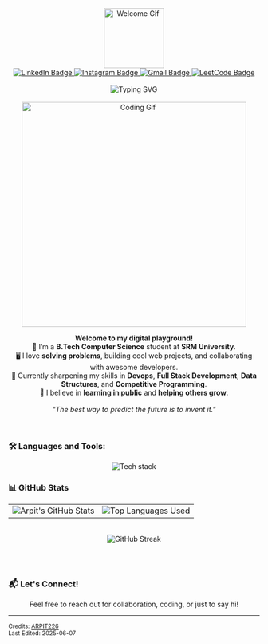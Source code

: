 <div align="center">
  <div id="header">
    <img src="https://media.giphy.com/media/M9gbBd9nbDrOTu1Mqx/giphy.gif" width="120" alt="Welcome Gif">
  </div>
  <div id="badges">
    <a href="https://www.linkedin.com/in/arpitsagar/" target="_blank">
      <img src="https://img.shields.io/badge/LinkedIn-blue?style=for-the-badge&logo=linkedin&logoColor=white" alt="LinkedIn Badge">
    </a>
    <a href="#" target="_blank">
      <img src="https://img.shields.io/badge/Instagram-red?style=for-the-badge&logo=instagram&logoColor=white" alt="Instagram Badge">
    </a>
    <a href="arpit226sagar@gmail.com" target="_blank">
      <img src="https://img.shields.io/badge/Gmail-white?style=for-the-badge&logo=gmail&logoColor=red" alt="Gmail Badge">
    </a>
    <a href="https://leetcode.com/u/fruity_226/" target="_blank">
      <img src="https://img.shields.io/badge/Leetcode-black?style=for-the-badge&logo=leetcode&logoColor=yellow" alt="LeetCode Badge">
    </a>
  </div>
  <br>
  <img src="https://readme-typing-svg.demolab.com?font=Fira+Code&duration=2000&pause=1000&color=2DE7F7&center=true&vCenter=true&width=435&lines=Hi+there+%F0%9F%91%8B%2C+I'm+Arpit+Sagar!;Aspiring+Full+Stack+Developer;Problem+Solver+%7C+Tech+Enthusiast;Open+Source+Lover+%F0%9F%92%BB" alt="Typing SVG" />
  <br><br>
  <img src="https://media.giphy.com/media/L8K62iTDkzGX6/giphy.gif" width="450" alt="Coding Gif">
  <br>
  <p>
    <strong>Welcome to my digital playground!</strong><br>
    🚀 I’m a <b>B.Tech Computer Science</b> student at <b>SRM University</b>.<br>
    🖥️ I love <b>solving problems</b>, building cool web projects, and collaborating with awesome developers.<br>
    🌱 Currently sharpening my skills in <b>Devops</b>, <b>Full Stack Development</b>, <b>Data Structures</b>, and <b>Competitive Programming</b>.<br>
    🤝 I believe in <b>learning in public</b> and <b>helping others grow</b>.<br>
    <br>
    <em>"The best way to predict the future is to invent it."</em>
  </p>
  <br>

  <h3 align="left">🛠️ Languages and Tools:</h3>
  <p align="center">
  <img src="https://skillicons.dev/icons?i=python,cpp,c,js,react,nodejs,express,mongodb,html,css,vscode,linux,aws,awscli,boto3,terraform" alt="Tech stack" />
</p>

  <h3 align="left">📊 GitHub Stats</h3>
  <div align="center">
    <table>
      <tr>
        <td>
          <img src="https://github-readme-stats.vercel.app/api?username=ARPIT226&count_private=true&show_icons=true&theme=tokyonight&hide_border=true" alt="Arpit's GitHub Stats">
        </td>
        <td>
          <img src="https://github-readme-stats.vercel.app/api/top-langs/?username=ARPIT226&layout=compact&show_icons=true&theme=tokyonight&hide_border=true" alt="Top Languages Used">
        </td>
      </tr>
    </table>
  </div>
  <br>
  <img src="https://github-readme-streak-stats.herokuapp.com?user=ARPIT226&theme=tokyonight&hide_border=true" alt="GitHub Streak" />

  <br><br>
  <h3 align="left">📬 Let's Connect!</h3>
  <p>Feel free to reach out for collaboration, coding, or just to say hi!</p>
</div>

---

<sub>
  Credits: <a href="https://github.com/ARPIT226">ARPIT226</a><br>
  Last Edited: 2025-06-07
</sub>
